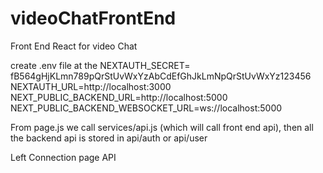 # videoChatFrontEnd

Front End React for video Chat

create .env file at the
NEXTAUTH_SECRET= fB564gHjKLmn789pQrStUvWxYzAbCdEfGhJkLmNpQrStUvWxYz123456
NEXTAUTH_URL=http://localhost:3000
NEXT_PUBLIC_BACKEND_URL=http://localhost:5000
NEXT_PUBLIC_BACKEND_WEBSOCKET_URL=ws://localhost:5000

From page.js we call services/api.js (which will call front end api), then all the backend api is stored in api/auth or api/user

Left Connection page API
